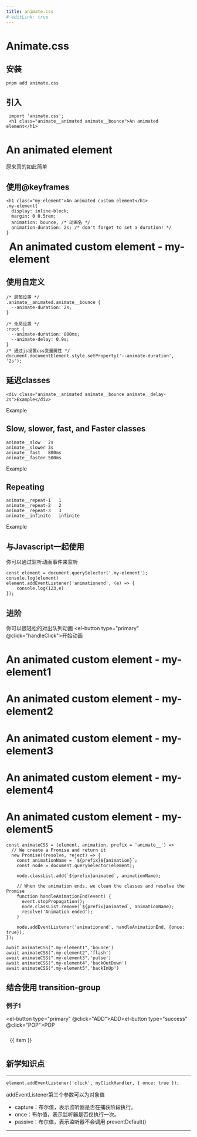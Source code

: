 ```yaml
---
title: animate.css
# editLink: true
---
```


<script setup>
    import 'animate.css';
    import { onMounted ,ref} from 'vue';
     const list = ref(Array(4).fill(0).map((_,index)=>index) )
     const animateCSS = (element, animation, prefix = 'animate__') =>
            // We create a Promise and return it
            new Promise((resolve, reject) => {
                const animationName = `${prefix}${animation}`;
                const node = document.querySelector(element);

                node.classList.add(`${prefix}animated`, animationName);

                // When the animation ends, we clean the classes and resolve the Promise
                function handleAnimationEnd(event) {
                event.stopPropagation();
                node.classList.remove(`${prefix}animated`, animationName);
                resolve('Animation ended');
                }

                node.addEventListener('animationend', handleAnimationEnd, {once: true});
            });
    async function  handleClick(){
        await animateCSS(".my-element1",'bounce')
        await animateCSS(".my-element2",'flash')
        await animateCSS(".my-element3",'pulse')
        await animateCSS(".my-element4",'backInUp')
        await animateCSS(".my-element5",'backOutDown')
    }
    function ADD(){
        list.value.push(list.value.length)
    }
    function POP(){
        list.value.pop()
    }
    onMounted(()=>{
        const element = document.querySelector('.my-element');
        console.log(element)
        element.addEventListener('animationend', (e) => {
            console.log(123,e)
        });
    })
    
</script>

<style>
.my-element{
display: inline-block;
  margin: 0 0.5rem;

  animation: bounce; /* referring directly to the animation's @keyframe declaration */
  animation-duration: 2s; /* don't forget to set a duration! */
}
</style>

# Animate.css

## 安装

```
pnpm add animate.css
```

## 引入

```
 import 'animate.css';
 <h1 class="animate__animated animate__bounce">An animated element</h1>
```

<h1 class="animate__animated animate__bounce">An animated element</h1>

原来真的如此简单

## 使用@keyframes

```
<h1 class="my-element">An animated custom element</h1>
.my-element{
  display: inline-block;
  margin: 0 0.5rem;
  animation: bounce; /* 动画名 */
  animation-duration: 2s; /* don't forget to set a duration! */
}
```

<h1 class="my-element">An animated custom element - my-element</h1>

## 使用自定义

```
/* 局部设置 */
.animate__animated.animate__bounce {
  --animate-duration: 2s;
}

/* 全局设置 */
:root {
  --animate-duration: 800ms;
  --animate-delay: 0.9s;
}
/* 通过js设置css变量属性 */
document.documentElement.style.setProperty('--animate-duration', '2s');
```

## 延迟classes

```
<div class="animate__animated animate__bounce animate__delay-2s">Example</div>
```

<div class="animate__animated animate__bounce animate__delay-2s">Example</div>

## Slow, slower, fast, and Faster classes

```
animate__slow	2s
animate__slower	3s
animate__fast	800ms
animate__faster	500ms
```

<div class="animate__animated animate__bounce animate__faster">Example</div>

## Repeating

```
animate__repeat-1	1
animate__repeat-2	2
animate__repeat-3	3
animate__infinite	infinite
```

<div class="animate__animated animate__bounce animate__repeat-2">Example</div>

## 与Javascript一起使用

你可以通过监听动画事件来监听

```
const element = document.querySelector('.my-element');
console.log(element)
element.addEventListener('animationend', (e) => {
    console.log(123,e)
});
```

## 进阶

你可以很轻松的对出队列动画 <el-button type="primary" @click="handleClick">开始动画</el-button>

<h1 class="my-element1">An animated custom element - my-element1</h1>
<h1 class="my-element2">An animated custom element - my-element2</h1>
<h1 class="my-element3">An animated custom element - my-element3</h1>
<h1 class="my-element4">An animated custom element - my-element4</h1>
<h1 class="my-element5">An animated custom element - my-element5</h1>

```
const animateCSS = (element, animation, prefix = 'animate__') =>
  // We create a Promise and return it
  new Promise((resolve, reject) => {
    const animationName = `${prefix}${animation}`;
    const node = document.querySelector(element);

    node.classList.add(`${prefix}animated`, animationName);

    // When the animation ends, we clean the classes and resolve the Promise
    function handleAnimationEnd(event) {
      event.stopPropagation();
      node.classList.remove(`${prefix}animated`, animationName);
      resolve('Animation ended');
    }

    node.addEventListener('animationend', handleAnimationEnd, {once: true});
});
```

```
await animateCSS(".my-element1",'bounce')
await animateCSS(".my-element2",'flash')
await animateCSS(".my-element3",'pulse')
await animateCSS(".my-element4",'backOutDown')
await animateCSS(".my-element5",'backInUp')
```

## 结合使用 transition-group

### 例子1

<el-button type="primary" @click="ADD">ADD</el-button><el-button type="success" @click="POP">POP</el-button>

<div style="display:flex">
    <transition-group enter-active-class="animate__animated animate__bounceOut" leave-active-class="animate__animated animate__hinge">
        <div style="padding:10px" class="item" v-for="item in list" :key="item">
            {{ item }}
        </div>
    </transition-group>
</div>

## 新学知识点

---

```
element.addEventListener('click', myClickHandler, { once: true });

```

addEventListener第三个参数可以为对象值

- capture：布尔值，表示监听器是否在捕获阶段执行。
- once：布尔值，表示监听器是否仅执行一次。
- passive：布尔值，表示监听器不会调用 preventDefault()

---

